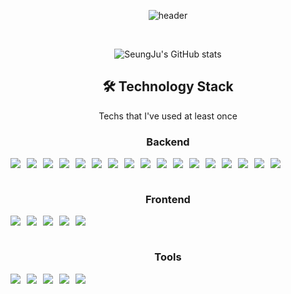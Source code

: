 <div align="center">
 
![header](https://capsule-render.vercel.app/api?type=Cylinder&color=auto&height=150&section=header&text=seunzu&fontSize=70&animation=twinkling)

<br>

![SeungJu's GitHub stats](https://github-readme-stats.vercel.app/api?username=seunzu&theme=dark&show_icons=true)


## 🛠 Technology Stack 
Techs that I've used at least once
<br />

### Backend
<div style="display: flex; flex-wrap: wrap; gap: 10px;">
    <img src="https://img.shields.io/badge/Java-007396?style=for-the-badge&logo=Java&logoColor=white"> 
    <img src="https://img.shields.io/badge/Spring Boot-6DB33F?style=for-the-badge&logo=SpringBoot&logoColor=white">
    <img src="https://img.shields.io/badge/Python-3776AB?style=for-the-badge&logo=Python&logoColor=white"> 
    <img src="https://img.shields.io/badge/FastAPI-009688?style=for-the-badge&logo=FastAPI&logoColor=white"> 
    <img src="https://img.shields.io/badge/NODE.JS-5FA04E?style=for-the-badge&logo=NODE.JS&logoColor=white">
    <img src="https://img.shields.io/badge/Ubuntu-E95420?style=for-the-badge&logo=ubuntu&logoColor=black"> 
    <img src="https://img.shields.io/badge/Apache Tomcat-F8DC75?style=for-the-badge&logo=apachetomcat&logoColor=black">
    <img src="https://img.shields.io/badge/Nginx-009639?style=for-the-badge&logo=nginx&logoColor=white">
    <img src="https://img.shields.io/badge/MySQL-4479A1?style=for-the-badge&logo=mysql&logoColor=white"> 
    <img src="https://img.shields.io/badge/MongoDB-47A248?style=for-the-badge&logo=MongoDB&logoColor=white"> 
    <img src="https://img.shields.io/badge/Amazon EC2-FF9900?style=for-the-badge&logo=AmazonEC2&logoColor=white"> 
    <img src="https://img.shields.io/badge/Amazon EKS-FF9900?style=for-the-badge&logo=AmazonEKS&logoColor=white">
    <img src="https://img.shields.io/badge/Amazon RDS-527FFF?style=for-the-badge&logo=amazonRDS&logoColor=white"> 
    <img src="https://img.shields.io/badge/Amazon S3-569A31?style=for-the-badge&logo=amazonS3&logoColor=white">
    <img src="https://img.shields.io/badge/Github Actions-2088FF?style=for-the-badge&logo=GithubActions&logoColor=white"> 
    <img src="https://img.shields.io/badge/Docker-2496ED?style=for-the-badge&logo=Docker&logoColor=white"> 
    <img src="https://img.shields.io/badge/Kubernetes-326CE5?style=for-the-badge&logo=Kubernetes&logoColor=white"> 
</div>
<br />

### Frontend
<div style="display: flex; flex-wrap: wrap; gap: 10px;">
    <img src="https://img.shields.io/badge/JavaScript-F7DF1E?style=for-the-badge&logo=JavaScript&logoColor=white" /> 
    <img src="https://img.shields.io/badge/TypeScript-3178C6?style=for-the-badge&logo=TypeScript&logoColor=white" /> 
    <img src="https://img.shields.io/badge/React-61DAFB?style=for-the-badge&logo=React&logoColor=white"/>
    <img src="https://img.shields.io/badge/Create React App-09D3AC?style=for-the-badge&logo=CreateReactApp&logoColor=white"/>
    <img src="https://img.shields.io/badge/Swift-F05138?style=for-the-badge&logo=Swift&logoColor=white"/>
</div>
<br />

### Tools
<div style="display: flex; flex-wrap: wrap; gap: 10px;">
    <img src="https://img.shields.io/badge/Postman-FF6C37?style=for-the-badge&logo=Postman&logoColor=white"/>
    <img src="https://img.shields.io/badge/Slack-4A154B?style=for-the-badge&logo=Slack&logoColor=white"/>
    <img src="https://img.shields.io/badge/Discord-5865F2?style=for-the-badge&logo=Discord&logoColor=white"/>
    <img src="https://img.shields.io/badge/Notion-000000?style=for-the-badge&logo=Notion&logoColor=white"/>
    <img src="https://img.shields.io/badge/Figma-F24E1E?style=for-the-badge&logo=Figma&logoColor=white"/>
</div>
